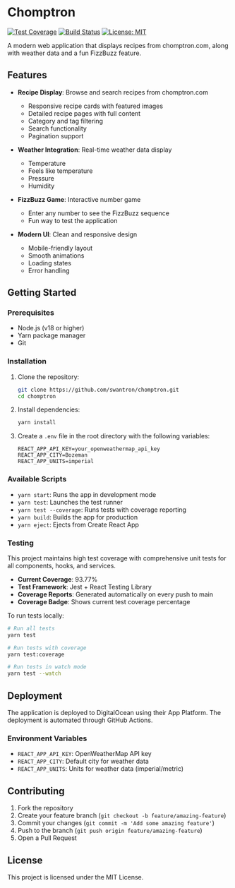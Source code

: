 # Chomptron

[![Test Coverage](https://img.shields.io/badge/coverage-93.77%25-brightgreen)](https://github.com/swantron/tronswan/actions)
[![Build Status](https://github.com/swantron/tronswan/workflows/react%20app%20CI:CD%20with%20playwright/badge.svg)](https://github.com/swantron/tronswan/actions)
[![License: MIT](https://img.shields.io/badge/License-MIT-yellow.svg)](https://opensource.org/licenses/MIT)

A modern web application that displays recipes from chomptron.com, along with weather data and a fun FizzBuzz feature.

## Features

- **Recipe Display**: Browse and search recipes from chomptron.com
  - Responsive recipe cards with featured images
  - Detailed recipe pages with full content
  - Category and tag filtering
  - Search functionality
  - Pagination support

- **Weather Integration**: Real-time weather data display
  - Temperature
  - Feels like temperature
  - Pressure
  - Humidity

- **FizzBuzz Game**: Interactive number game
  - Enter any number to see the FizzBuzz sequence
  - Fun way to test the application

- **Modern UI**: Clean and responsive design
  - Mobile-friendly layout
  - Smooth animations
  - Loading states
  - Error handling

## Getting Started

### Prerequisites

- Node.js (v18 or higher)
- Yarn package manager
- Git

### Installation

1. Clone the repository:
   ```bash
   git clone https://github.com/swantron/chomptron.git
   cd chomptron
   ```

2. Install dependencies:
   ```bash
   yarn install
   ```

3. Create a `.env` file in the root directory with the following variables:
   ```
   REACT_APP_API_KEY=your_openweathermap_api_key
   REACT_APP_CITY=Bozeman
   REACT_APP_UNITS=imperial
   ```

### Available Scripts

- `yarn start`: Runs the app in development mode
- `yarn test`: Launches the test runner
- `yarn test --coverage`: Runs tests with coverage reporting
- `yarn build`: Builds the app for production
- `yarn eject`: Ejects from Create React App

### Testing

This project maintains high test coverage with comprehensive unit tests for all components, hooks, and services.

- **Current Coverage**: 93.77%
- **Test Framework**: Jest + React Testing Library
- **Coverage Reports**: Generated automatically on every push to main
- **Coverage Badge**: Shows current test coverage percentage

To run tests locally:
```bash
# Run all tests
yarn test

# Run tests with coverage
yarn test:coverage

# Run tests in watch mode
yarn test --watch
```



## Deployment

The application is deployed to DigitalOcean using their App Platform. The deployment is automated through GitHub Actions.

### Environment Variables

- `REACT_APP_API_KEY`: OpenWeatherMap API key
- `REACT_APP_CITY`: Default city for weather data
- `REACT_APP_UNITS`: Units for weather data (imperial/metric)

## Contributing

1. Fork the repository
2. Create your feature branch (`git checkout -b feature/amazing-feature`)
3. Commit your changes (`git commit -m 'Add some amazing feature'`)
4. Push to the branch (`git push origin feature/amazing-feature`)
5. Open a Pull Request

## License

This project is licensed under the MIT License.

